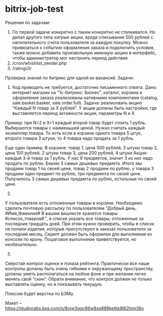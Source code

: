 # bitrix-job-test
Решения по задачам:

1. По первой задаче конкретно с таким конкретно не сталкивался. Но делал другого типа хитрые акции, вроде списывания 500 рублей с напопительного счета пользователя за каждую покупку.
Можно привязаться к событию оформления заказа и подключить условия, также можно добавить произвольную именную акцию в интерфейс, чтобы администратор мог настроить период действия.
2. /cron/whishlist_sender.php
3. /ratingUI/

Проверка знаний по битрикс для одной из вакансий.
Задачи:
1. Код приводить не требуется, достаточно письменного ответа. 
Дано: интернет магазин на "1с-битрикс: Бизнес", каталог, корзина и оформление заказа реализованы нативными компонентами (catalog, sale.basket.basker, sale.order.full). 
Задача:  реализовать акцию "Каждый N товар за X рублей". У акции должны быть настройки, где выставляется период активности акции, параметры N и X

Пример: при N=2 и X=1 каждый второй товар будет стоить 1 рубль. Выбираются товары с наименьшей ценой. Нужно считать каждый экземпляр товара. То есть если в корзине одного товара 5 штук, второго товара 3 штуки, то 4 товара надо продать за 1 рубль.

Еще один пример. В корзине:
товар 1, цена 500 рублей, 3 штуки
товар 2, цена 100 рублей, 2 штуки
товар 3, цена 200 рублей, 4 штуки
Акция: каждый 3-й товар за 1 рубль. У нас 9 предметов, значит 3 из них надо продать по рублю. Берем 3 самых дешевых предмета. Итого мы продаем товар 1 по своей цене, товар 2 продаем по рублю, у товара 3 продаем один предмет по рублю, три предмента по своей цене. Получилось 3 самых дешевых предмета по рублю, остальные по своей цене.

2.
У пользователя есть отложенные товары в корзине. Необходимо сделать почтовую рассылку по пользователям "Добрый день, #Имя_Фамилия# В вашем вишлисте хранятся товары #список_товаров#.",
в списке указать все товары, отложенные за последние тридцать дней. При этом нужно проверить, чтобы в список не попали изделия, которые присутствуют в заказах пользователя за последний месяц.
Скрипт должен быть оформлен для выполнения из консоли по крону. Пошаговое выполнение приветствуется, но необязательно.

3.
Сверстай контрол оценки и показа рейтинга. Практически все наши контролы должны быть очень гибкими к окружающему пространству, должны уметь располагаться на любом фоне и при желании легко менять свой "скин". Обрати внимание, что контрол должен не только выставлять оценку, но и показывать текущую. 

Плюсом будет верстка по БЭМу.

Макет – https://studioratio.box.com/s/8yiw3ggc86w8xp888ketkk8l62hmi36y



